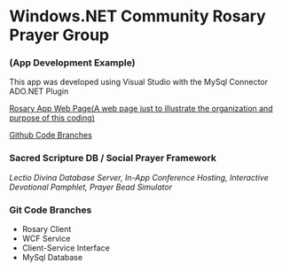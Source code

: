 # Windows.NET Community Rosary Prayer Group 
### (App Development Example)

This app was developed using Visual Studio with the MySql Connector ADO.NET Plugin

[Rosary App Web Page(A web page just to illustrate the organization and purpose of this coding)](http://mezcel.wixsite.com/rosary)

[Github Code Branches](https://github.com/mezcel/rosary/branches)


### Sacred Scripture DB / Social Prayer Framework
_Lectio Divina Database Server,_
_In-App Conference Hosting,_
_Interactive Devotional Pamphlet,_
_Prayer Bead Simulator_

### Git Code Branches

* Rosary Client
* WCF Service
* Client-Service Interface
* MySql Database
